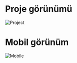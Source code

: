 # Proje görünümü
![Project](https://github.com/codeozdev/yoga-nextjs/assets/104281049/2bce3f09-ffd7-436f-a6d9-e6d436475422)

# Mobil görünüm
![Mobile](https://github.com/codeozdev/yoga-nextjs/assets/104281049/660c1915-b085-42be-8c04-c53a570c4985)

